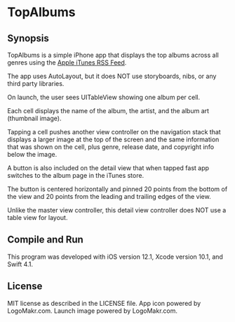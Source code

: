 # TopAlbums

## Synopsis

TopAlbums is a simple iPhone app that displays the top albums across all genres using the [Apple iTunes RSS Feed](https://rss.apple.com/en-us). 

The app uses AutoLayout, but it does NOT use storyboards, nibs, or any third party libraries. 

On launch, the user sees UITableView showing one album per cell. 

Each cell displays the name of the album, the artist, and the album art (thumbnail image). 

Tapping a cell pushes another view controller on the navigation stack that displays a larger image at the top of the screen and the same information that was shown on the cell, plus genre, release date, and copyright info below the image.

A button is also included on the detail view that when tapped fast app switches to the album page in the iTunes store. 

The button is centered horizontally and pinned 20 points from the bottom of the view and 20 points from the leading and trailing edges of the view. 

Unlike the master view controller, this detail view controller does NOT use a table view for layout.

## Compile and Run

This program was developed with iOS version 12.1, Xcode version 10.1, and Swift 4.1.

## License

MIT license as described in the LICENSE file.
App icon powered by LogoMakr.com.
Launch image powered by LogoMakr.com.
